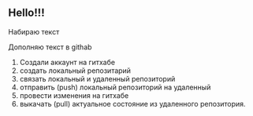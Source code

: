 ## Hello!!!

Набираю текст

Дополняю текст в githab

1. Создали аккаунт на гитхабе
2. создать локальный репозитарий
3. связать локальный и удаленный репозиторий
4. отправить (push) локальный репозиторий на удаленный
5. провести изменения на гитхабе
6. выкачать (pull) актуальное состояние из удаленного репозитория.



